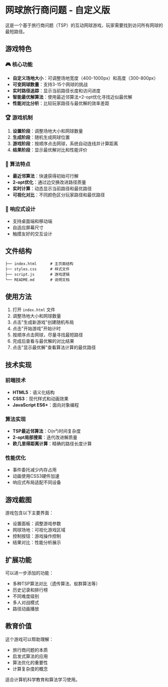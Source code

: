 # 网球旅行商问题 - 自定义版

这是一个基于旅行商问题（TSP）的互动网球游戏，玩家需要找到访问所有网球的最短路径。

## 游戏特色

### 🎮 核心功能
- **自定义场地大小**：可调整场地宽度（400-1000px）和高度（300-800px）
- **可变网球数量**：支持3-15个网球的挑战
- **实时路径追踪**：显示当前路径长度和访问进度
- **智能最优解算法**：使用最近邻算法+2-opt优化寻找近似最优解
- **性能对比分析**：比较玩家路径与最优解的效率差距

### 🏆 游戏机制
1. **设置阶段**：调整场地大小和网球数量
2. **生成阶段**：随机生成网球位置
3. **游戏阶段**：按顺序点击网球，系统自动连线并计算距离
4. **结果阶段**：显示最优解对比和性能评价

### 🧠 算法特点
- **最近邻算法**：快速获得初始可行解
- **2-opt优化**：通过边交换改进路径质量
- **实时计算**：动态显示当前路径和最优路径
- **可视化对比**：不同颜色区分玩家路径和最优路径

### 📱 响应式设计
- 支持桌面端和移动端
- 自适应屏幕尺寸
- 触摸友好的交互设计

## 文件结构

```
├── index.html      # 主页面结构
├── styles.css      # 样式文件
├── script.js       # 游戏逻辑
└── README.md       # 说明文档
```

## 使用方法

1. 打开 `index.html` 文件
2. 调整场地大小和网球数量
3. 点击"生成新游戏"创建随机布局
4. 点击"开始游戏"开始计时
5. 按顺序点击网球，尽量寻找最短路径
6. 完成后查看与最优解的对比结果
7. 点击"显示最优解"查看算法计算的最优路径

## 技术实现

### 前端技术
- **HTML5**：语义化结构
- **CSS3**：现代样式和动画效果
- **JavaScript ES6+**：面向对象编程

### 算法实现
- **TSP最近邻算法**：O(n²)时间复杂度
- **2-opt局部搜索**：迭代改进解质量
- **欧几里得距离计算**：精确的路径长度计算

### 性能优化
- 事件委托减少内存占用
- 动画使用CSS3硬件加速
- 响应式布局适配不同设备

## 游戏截图

游戏包含以下主要界面：
- 设置面板：调整游戏参数
- 网球场地：可视化游戏区域
- 控制按钮：游戏操作控制
- 结果对比：性能分析展示

## 扩展功能

可以进一步添加的功能：
- 多种TSP算法对比（遗传算法、蚁群算法等）
- 历史记录和排行榜
- 不同难度级别
- 多人对战模式
- 路径动画播放

## 教育价值

这个游戏可以帮助理解：
- 旅行商问题的本质
- 启发式算法的应用
- 算法优化的重要性
- 计算复杂度的概念

适合计算机科学教育和算法学习使用。
